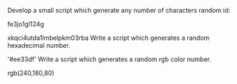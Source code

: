 Develop a small script which generate any number of characters random id:


  fe3jo1gl124g

  xkqci4utda1lmbelpkm03rba
Write a script which generates a random hexadecimal number.


'#ee33df'
Write a script which generates a random rgb color number.


rgb(240,180,80)

